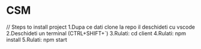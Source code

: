 # CSM
// Steps to install project
1.Dupa ce dati clone la repo il deschideti cu vscode
2.Deschideti un terminal (CTRL+SHIFT+`)
3.Rulati: cd client
4.Rulati: npm install
5.Rulati: npm start

